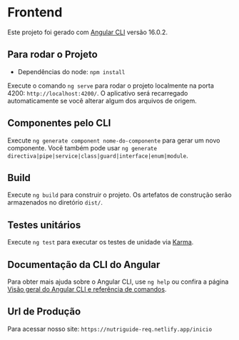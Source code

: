 # Frontend

Este projeto foi gerado com [Angular CLI](https://github.com/angular/angular-cli) versão 16.0.2.

## Para rodar o Projeto

- Dependências do node: `npm install`

Execute o comando `ng serve` para rodar o projeto localmente na porta 4200: `http://localhost:4200/`. O aplicativo será recarregado automaticamente se você alterar algum dos arquivos de origem.

## Componentes pelo CLI

Execute `ng generate component nome-do-componente` para gerar um novo componente. Você também pode usar `ng generate directiva|pipe|service|class|guard|interface|enum|module`.

## Build

Execute `ng build` para construir o projeto. Os artefatos de construção serão armazenados no diretório `dist/`.

## Testes unitários

Execute `ng test` para executar os testes de unidade via [Karma](https://karma-runner.github.io).

## Documentação da CLI do Angular

Para obter mais ajuda sobre o Angular CLI, use `ng help` ou confira a página [Visão geral do Angular CLI e referência de comandos](https://angular.io/cli).

## Url de Produção

Para acessar nosso site: `https://nutriguide-req.netlify.app/inicio`